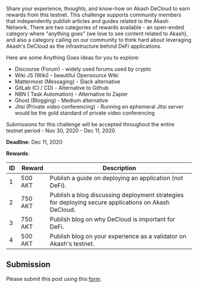Share your experience, thoughts, and know-how on Akash DeCloud to earn rewards from this testnet.  This challenge supports community members that independently publish articles and guides related to the Akash Network.  There are two categories of rewards available - an open-ended category where "anything goes" (we love to see content related to Akash), and also a category calling on our community to think hard about leveraging Akash's DeCloud as the infrastructure behind DeFi applications.

Here are some Anything Goes ideas for you to explore:

- Discourse (Forum) - widely used forums used by crypto
- Wiki JS (Wiki) - beautiful Opensource Wiki
- Mattermost (Messaging) - Slack alternative
- GitLab (CI / CD) - Alternative to Github
- N8N ( Task Automation) - Alternative to Zapier
- Ghost (Blogging) - Medium alternative
- Jitsi (Private video conferencing) - Running en ephemeral Jitsi server would be the gold standard of private video conferencing

Submissions for this challenge will be accepted throughout the entire testnet period - Nov 30, 2020 - Dec 11, 2020 

**Deadline**: Dec 11, 2020

**Rewards**:

| ID | Reward | Description |
| --- | --- | --- |
| 1 | 500 AKT | Publish a guide on deploying an application (not DeFi).
| 2 | 750 AKT | Publish a blog discussing deployment strategies for deploying secure applications on Akash DeCloud.
| 3 | 750 AKT | Publish blog on why DeCloud is important for DeFi.
| 4 | 500 AKT | Publish blog on your experience as a validator on Akash's testnet.

## Submission

Please submit this post using this [form](https://forms.gle/AaS6UAnATeUatjD57).